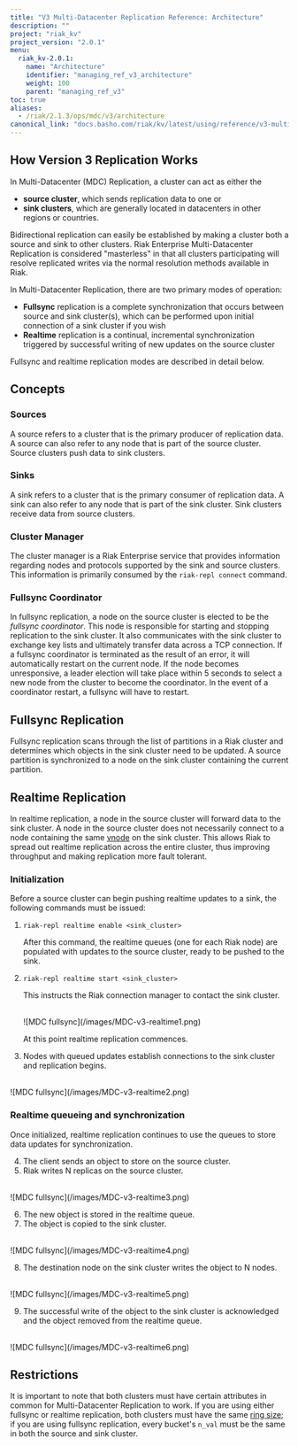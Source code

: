 ```yaml
---
title: "V3 Multi-Datacenter Replication Reference: Architecture"
description: ""
project: "riak_kv"
project_version: "2.0.1"
menu:
  riak_kv-2.0.1:
    name: "Architecture"
    identifier: "managing_ref_v3_architecture"
    weight: 100
    parent: "managing_ref_v3"
toc: true
aliases:
  - /riak/2.1.3/ops/mdc/v3/architecture
canonical_link: "docs.basho.com/riak/kv/latest/using/reference/v3-multi-datacenter/architecture.md"
---
```


[glossary vnode]: /riak/kv/2.0.1/learn/glossary/#Vnode
[concept clusters]: /riak/kv/2.0.1/learn/concepts/clusters

## How Version 3 Replication Works

In Multi-Datacenter (MDC) Replication, a cluster can act as either the

* **source cluster**, which sends replication data to one or
* **sink clusters**, which are generally located in datacenters in other
  regions or countries.

Bidirectional replication can easily be established by making a cluster
both a source and sink to other clusters. Riak Enterprise
Multi-Datacenter Replication is considered "masterless" in that all
clusters participating will resolve replicated writes via the normal
resolution methods available in Riak.

In Multi-Datacenter Replication, there are two primary modes of
operation:

* **Fullsync** replication is a complete synchronization that occurs
  between source and sink cluster(s), which can be performed upon
  initial connection of a sink cluster if you wish
* **Realtime** replication is a continual, incremental synchronization
  triggered by successful writing of new updates on the source cluster

Fullsync and realtime replication modes are described in detail below.

## Concepts

### Sources

A source refers to a cluster that is the primary producer of replication
data. A source can also refer to any node that is part of the source
cluster. Source clusters push data to sink clusters.

### Sinks

A sink refers to a cluster that is the primary consumer of replication
data. A sink can also refer to any node that is part of the sink
cluster. Sink clusters receive data from source clusters.

### Cluster Manager

The cluster manager is a Riak Enterprise service that provides
information regarding nodes and protocols supported by the sink and
source clusters. This information is primarily consumed by the
`riak-repl connect` command.

### Fullsync Coordinator

In fullsync replication, a node on the source cluster is elected to be
the *fullsync coordinator*. This node is responsible for starting and
stopping replication to the sink cluster. It also communicates with the
sink cluster to exchange key lists and ultimately transfer data across a
TCP connection. If a fullsync coordinator is terminated as the result of
an error, it will automatically restart on the current node. If the node
becomes unresponsive, a leader election will take place within 5 seconds
to select a new node from the cluster to become the coordinator. In the
event of a coordinator restart, a fullsync will have to restart.

## Fullsync Replication

Fullsync replication scans through the list of partitions in a Riak
cluster and determines which objects in the sink cluster need to be
updated. A source partition is synchronized to a node on the sink
cluster containing the current partition.

## Realtime Replication

In realtime replication, a node in the source cluster will forward data
to the sink cluster. A node in the source cluster does not necessarily
connect to a node containing the same [vnode][glossary vnode] on
the sink cluster. This allows Riak to spread out realtime replication
across the entire cluster, thus improving throughput and making
replication more fault tolerant.

### Initialization

Before a source cluster can begin pushing realtime updates to a sink,
the following commands must be issued:

1. `riak-repl realtime enable <sink_cluster>`
    
    After this command, the realtime queues (one for each Riak node) are
    populated with updates to the source cluster, ready to be pushed to
    the sink.

2. `riak-repl realtime start <sink_cluster>`
    
    This instructs the Riak connection manager to contact the sink
    cluster.

    <br />
    ![MDC fullsync](/images/MDC-v3-realtime1.png)
    <br />

    At this point realtime replication commences.

<ol start="3">
<li>Nodes with queued updates establish connections to the sink cluster
and replication begins.</li>
</ol>

<br />
![MDC fullsync](/images/MDC-v3-realtime2.png)
<br />

### Realtime queueing and synchronization

Once initialized, realtime replication continues to use the queues to
store data updates for synchronization.

<ol start="4">
<li>The client sends an object to store on the source cluster.</li>
<li>Riak writes N replicas on the source cluster.</li>
</ol>

<br />
![MDC fullsync](/images/MDC-v3-realtime3.png)
<br />

<ol start="6">
<li>The new object is stored in the realtime queue.</li>
<li>The object is copied to the sink cluster.</li>
</ol>

<br />
![MDC fullsync](/images/MDC-v3-realtime4.png)
<br />

<ol start="8">
<li>The destination node on the sink cluster writes the object to N
nodes.</li>
</ol>

<br />
![MDC fullsync](/images/MDC-v3-realtime5.png)
<br />

<ol start="9">
<li>The successful write of the object to the sink cluster is
acknowledged and the object removed from the realtime queue.</li>
</ol>

<br />
![MDC fullsync](/images/MDC-v3-realtime6.png)
<br />

## Restrictions

It is important to note that both clusters must have certain attributes
in common for Multi-Datacenter Replication to work. If you are using
either fullsync or realtime replication, both clusters must have the
same [ring size][concept clusters]; if you are using fullsync
replication, every bucket's `n_val` must be the same in both the
source and sink cluster.


<script type="text/javascript">
document.write(unescape("%3Cscript src='//munchkin.marketo.net/munchkin.js' type='text/javascript'%3E%3C/script%3E"));
</script>
<script>Munchkin.init('721-DGT-611');</script>
